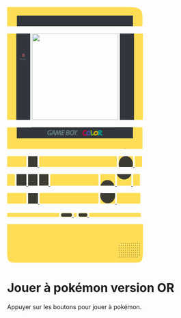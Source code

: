 
<img src="top_953x135.png" width="317" height="45" />
<p float="left">
<img src="topleft_173x547.png" width="54" height="202" />
<img src="http://distil-pkmon.francecentral.azurecontainer.io/?token=sdfsdfsdf" width="202" height="202" error="https://raw.githubusercontent.com/Distil62/Distil62/main/error_gameboy.webp" />
<img src="topright_173x545.png" width="54" height="202" />
</p>
<img src="middle_952x154.png" width="317" height="51" />
<p float="left">
  <img src="line1_1_150x47.png" width="45" height="25" />
  <a href="http://distil-pkmon.francecentral.azurecontainer.io/press?key=UP">
    <img src="line_1_2_81x74.png" width="22" height="25"/>
  </a>
  <img src="line_1_3_542x74.png" width="182" height="25"/>
  <a href="http://distil-pkmon.francecentral.azurecontainer.io/press?key=A">
    <img src="line_1_4_115x74.png" width="34" height="25"/>
  </a>
  <img src="line_1_5_65x74.png" width="17" height="25"/>
</p>
<p float="left">
  <img src="line_2_1_75x82.png" width="18" height="27" />
  <a href="http://distil-pkmon.francecentral.azurecontainer.io/press?key=LEFT">
  <img src="line_2_2_75x82.png" width="23" height="27" />
  </a>
  <img src="line_2_3_81x82.png" width="22" height="27" />
  <a href="http://distil-pkmon.francecentral.azurecontainer.io/press?key=RIGHT">
    <img src="line_2_4_75x82.png" width="22" height="27" />
  </a>
  <img src="line_2_5_355x82.png" width="113" height="27" />
  <a href="http://distil-pkmon.francecentral.azurecontainer.io/press?key=B">
    <img src="line_2_6B_117x82.png" width="35" height="27" />
  </a>
  <a href="http://distil-pkmon.francecentral.azurecontainer.io/press?key=A">
    <img src="line_2_7A_107x82.png" width="34" height="27" />
  </a>
    <img src="line_2_8_69x82.png" width="16" height="27" />
</p>
<p float="left">
    <img src="line_3_1_150x74.png" width="45" height="25" />
    <a href="http://distil-pkmon.francecentral.azurecontainer.io/press?key=DOWN">
      <img src="line_3_2DOWN_81x74.png" width="23" height="25" />
    </a>
    <img src="line_3_3_429x74.png" width="138" height="25" />
    <a href="http://distil-pkmon.francecentral.azurecontainer.io/press?key=B">
      <img src="line_3_4B_113x74.png" width="35" height="25" />
    </a>
      <img src="line_3_5_180x74.png" width="55" height="25" />
</p>
<p float="left">
  <img src="line_5_1_381x29.png" width="122" height="9" />
    <a href="http://distil-pkmon.francecentral.azurecontainer.io/press?key=SELECT">
      <img src="line_5_2START_79x29.png" width="26" height="9" />
    </a>
  <img src="line_5_3_37x29.png" width="7" height="9" />
    <a href="http://distil-pkmon.francecentral.azurecontainer.io/press?key=START">
      <img src="line_5_4SELECT_79x29.png" width="21" height="9" />
    </a>
  <img src="line_5_5_377x29.png" width="121" height="9" />
</p>
<img src="bottom_953x269.png" width="318" height="90" />


# Jouer à pokémon version OR
Appuyer sur les boutons pour jouer à pokémon.




